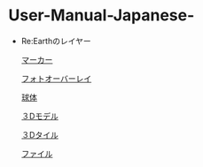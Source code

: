 # User-Manual-Japanese-
- Re:Earthのレイヤー

  [マーカー]()

  [フォトオーバーレイ]()

  [球体]()

  [３Dモデル]()

  [３Dタイル]()

  [ファイル](https://github.com/CS-eukarya/User-Manual-Japanese-/blob/ReEarth%E3%81%AE%E3%83%AC%E3%82%A4%E3%83%A4%E3%83%BC/%E3%83%95%E3%82%A1%E3%82%A4%E3%83%AB.md)
  
